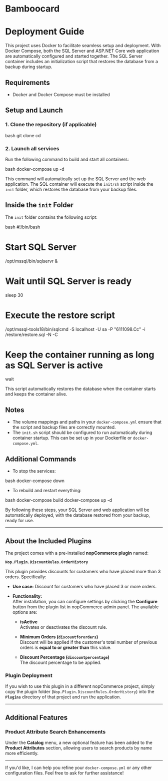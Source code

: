 # Bamboocard

# Deployment Guide

This project uses Docker to facilitate seamless setup and deployment. With Docker Compose, both the SQL Server and ASP.NET Core web application are automatically configured and started together. The SQL Server container includes an initialization script that restores the database from a backup during startup.

## Requirements
- Docker and Docker Compose must be installed

## Setup and Launch

### 1. Clone the repository (if applicable)

bash git clone <your-repo-url> cd <your-repo-directory>


### 2. Launch all services
Run the following command to build and start all containers:


bash docker-compose up -d


This command will automatically set up the SQL Server and the web application. The SQL container will execute the `init/sh` script inside the `init` folder, which restores the database from your backup files.

## Inside the `init` Folder
The `init` folder contains the following script:


bash #!/bin/bash


# Start SQL Server
/opt/mssql/bin/sqlservr &
# Wait until SQL Server is ready
sleep 30
# Execute the restore script
/opt/mssql-tools18/bin/sqlcmd -S localhost -U sa -P "6111098.Cc" -i /restore/restore.sql -N -C
# Keep the container running as long as SQL Server is active
wait


This script automatically restores the database when the container starts and keeps the container alive.

## Notes
- The volume mappings and paths in your `docker-compose.yml` ensure that the script and backup files are correctly mounted.
- The `init.sh` script should be configured to run automatically during container startup. This can be set up in your Dockerfile or `docker-compose.yml`.

## Additional Commands
- To stop the services:

bash docker-compose down


- To rebuild and restart everything:


bash docker-compose build docker-compose up -d



By following these steps, your SQL Server and web application will be automatically deployed, with the database restored from your backup, ready for use.

---


## About the Included Plugins

The project comes with a pre-installed **nopCommerce plugin** named:

**`Nop.Plugin.DiscountRules.OrderHistory`**

This plugin provides discounts for customers who have placed more than 3 orders. Specifically:

- **Use case:** Discount for customers who have placed 3 or more orders.
- **Functionality:**  
  After installation, you can configure settings by clicking the **Configure** button from the plugin list in nopCommerce admin panel. The available options are:

  - **isActive**  
    Activates or deactivates the discount rule.

  - **Minimum Orders (`discountfororders`)**  
    Discount will be applied if the customer's total number of previous orders is **equal to or greater than** this value.

  - **Discount Percentage (`discountpercentage`)**  
    The discount percentage to be applied.

### Plugin Deployment
If you wish to use this plugin in a different nopCommerce project, simply copy the plugin folder (`Nop.Plugin.DiscountRules.OrderHistory`) into the **`Plugins`** directory of that project and run the application.

---

## Additional Features

### Product Attribute Search Enhancements
Under the **Catalog** menu, a new optional feature has been added to the **Product Attributes** section, allowing users to search products by name more efficiently.

---


If you'd like, I can help you refine your `docker-compose.yml` or any other configuration files. Feel free to ask for further assistance!
